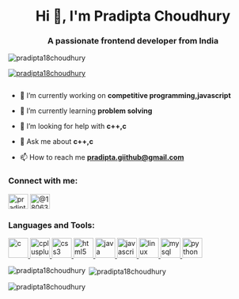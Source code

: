 <h1 align="center">Hi 👋, I'm Pradipta Choudhury</h1>
<h3 align="center">A passionate frontend developer from India</h3>

<p align="left"> <img src="https://komarev.com/ghpvc/?username=pradipta18choudhury&label=Profile%20views&color=0e75b6&style=flat" alt="pradipta18choudhury" /> </p>

<p align="left"> <a href="https://github.com/ryo-ma/github-profile-trophy"><img src="https://github-profile-trophy.vercel.app/?username=pradipta18choudhury" alt="pradipta18choudhury" /></a> </p>

<p align="left"> <a href="https://twitter.com/" target="blank"><img src="https://img.shields.io/twitter/follow/?logo=twitter&style=for-the-badge" alt="" /></a> </p>

- 🔭 I’m currently working on **competitive programming,javascript**

- 🌱 I’m currently learning **problem solving**

- 🤝 I’m looking for help with **c++,c**

- 💬 Ask me about **c++,c**

- 📫 How to reach me **pradipta.giithub@gmail.com**

<h3 align="left">Connect with me:</h3>
<p align="left">
<a href="https://www.hackerrank.com/pradipta1805" target="blank"><img align="center" src="https://cdn.jsdelivr.net/npm/simple-icons@3.0.1/icons/hackerrank.svg" alt="pradipta1805" height="30" width="40" /></a>
<a href="https://www.hackerearth.com/@1806322" target="blank"><img align="center" src="https://cdn.jsdelivr.net/npm/simple-icons@3.0.1/icons/hackerearth.svg" alt="@1806322" height="30" width="40" /></a>
</p>

<h3 align="left">Languages and Tools:</h3>
<p align="left"> <a href="https://www.cprogramming.com/" target="_blank"> <img src="https://devicons.github.io/devicon/devicon.git/icons/c/c-original.svg" alt="c" width="40" height="40"/> </a> <a href="https://www.w3schools.com/cpp/" target="_blank"> <img src="https://devicons.github.io/devicon/devicon.git/icons/cplusplus/cplusplus-original.svg" alt="cplusplus" width="40" height="40"/> </a> <a href="https://www.w3schools.com/css/" target="_blank"> <img src="https://devicons.github.io/devicon/devicon.git/icons/css3/css3-original-wordmark.svg" alt="css3" width="40" height="40"/> </a> <a href="https://www.w3.org/html/" target="_blank"> <img src="https://devicons.github.io/devicon/devicon.git/icons/html5/html5-original-wordmark.svg" alt="html5" width="40" height="40"/> </a> <a href="https://www.java.com" target="_blank"> <img src="https://devicons.github.io/devicon/devicon.git/icons/java/java-original-wordmark.svg" alt="java" width="40" height="40"/> </a> <a href="https://developer.mozilla.org/en-US/docs/Web/JavaScript" target="_blank"> <img src="https://devicons.github.io/devicon/devicon.git/icons/javascript/javascript-original.svg" alt="javascript" width="40" height="40"/> </a> <a href="https://www.linux.org/" target="_blank"> <img src="https://devicons.github.io/devicon/devicon.git/icons/linux/linux-original.svg" alt="linux" width="40" height="40"/> </a> <a href="https://www.mysql.com/" target="_blank"> <img src="https://devicons.github.io/devicon/devicon.git/icons/mysql/mysql-original-wordmark.svg" alt="mysql" width="40" height="40"/> </a> <a href="https://www.python.org" target="_blank"> <img src="https://devicons.github.io/devicon/devicon.git/icons/python/python-original.svg" alt="python" width="40" height="40"/> </a> </p>

<p><img align="left" src="https://github-readme-stats.vercel.app/api/top-langs?username=pradipta18choudhury&show_icons=true&locale=en&layout=compact" alt="pradipta18choudhury" /></p>

<p>&nbsp;<img align="center" src="https://github-readme-stats.vercel.app/api?username=pradipta18choudhury&show_icons=true&locale=en" alt="pradipta18choudhury" /></p>

<p><img align="center" src="https://github-readme-streak-stats.herokuapp.com/?user=pradipta18choudhury&" alt="pradipta18choudhury" /></p>

